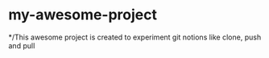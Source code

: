 # my-awesome-project
*/This awesome project is created to experiment git notions like clone, push and pull
